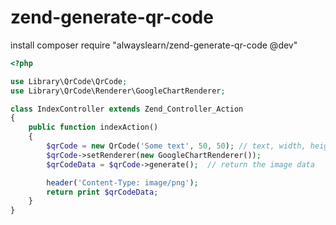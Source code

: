 # zend-generate-qr-code
install composer require "alwayslearn/zend-generate-qr-code @dev"


```php
<?php

use Library\QrCode\QrCode;
use Library\QrCode\Renderer\GoogleChartRenderer;

class IndexController extends Zend_Controller_Action
{
    public function indexAction()
    {
        $qrCode = new QrCode('Some text', 50, 50); // text, width, height
        $qrCode->setRenderer(new GoogleChartRenderer());
        $qrCodeData = $qrCode->generate();  // return the image data

        header('Content-Type: image/png');
        return print $qrCodeData;
    }
}